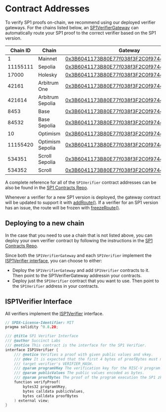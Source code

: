 # Contract Addresses

To verify SP1 proofs on-chain, we recommend using our deployed verifier gateways. For the chains listed below, an [SP1VerifierGateway](https://github.com/succinctlabs/sp1-contracts/blob/main/contracts/src/ISP1VerifierGateway.sol) can automatically route your SP1 proof to the correct verifier based on the SP1 version.

| Chain ID | Chain            | Gateway                                                                                                                                 |
| -------- | ---------------- | --------------------------------------------------------------------------------------------------------------------------------------- |
| 1        | Mainnet          | [0x3B6041173B80E77f038f3F2C0f9744f04837185e](https://etherscan.io/address/0x3B6041173B80E77f038f3F2C0f9744f04837185e)                   |
| 11155111 | Sepolia          | [0x3B6041173B80E77f038f3F2C0f9744f04837185e](https://sepolia.etherscan.io/address/0x3B6041173B80E77f038f3F2C0f9744f04837185e)           |
| 17000    | Holesky          | [0x3B6041173B80E77f038f3F2C0f9744f04837185e](https://holesky.etherscan.io/address/0x3B6041173B80E77f038f3F2C0f9744f04837185e)           |
| 42161    | Arbitrum One     | [0x3B6041173B80E77f038f3F2C0f9744f04837185e](https://arbiscan.io/address/0x3B6041173B80E77f038f3F2C0f9744f04837185e)                    |
| 421614   | Arbitrum Sepolia | [0x3B6041173B80E77f038f3F2C0f9744f04837185e](https://sepolia.arbiscan.io/address/0x3B6041173B80E77f038f3F2C0f9744f04837185e)            |
| 8453     | Base             | [0x3B6041173B80E77f038f3F2C0f9744f04837185e](https://basescan.org/address/0x3B6041173B80E77f038f3F2C0f9744f04837185e)                   |
| 84532    | Base Sepolia     | [0x3B6041173B80E77f038f3F2C0f9744f04837185e](https://sepolia.basescan.org/address/0x3B6041173B80E77f038f3F2C0f9744f04837185e)           |
| 10       | Optimism         | [0x3B6041173B80E77f038f3F2C0f9744f04837185e](https://optimistic.etherscan.io/address/0x3b6041173b80e77f038f3f2c0f9744f04837185e)        |
| 11155420 | Optimism Sepolia | [0x3B6041173B80E77f038f3F2C0f9744f04837185e](hhttps://sepolia-optimism.etherscan.io/address/0x3B6041173B80E77f038f3F2C0f9744f04837185e) |
| 534351   | Scroll Sepolia   | [0x3B6041173B80E77f038f3F2C0f9744f04837185e](https://sepolia.scrollscan.com/address/0x3B6041173B80E77f038f3F2C0f9744f04837185e)         |
| 534352   | Scroll           | [0x3B6041173B80E77f038f3F2C0f9744f04837185e](https://scrollscan.com/address/0x3B6041173B80E77f038f3F2C0f9744f04837185e)                 |

A complete reference for all of the `SP1Verifier` contract addresses can be also be found in the [SP1 Contracts Repo](https://github.com/succinctlabs/sp1-contracts/blob/main/contracts/deployments).

Whenever a verifier for a new SP1 version is deployed, the gateway contract will be updated to
support it with
[addRoute()](https://github.com/succinctlabs/sp1-contracts/blob/main/contracts/src/ISP1VerifierGateway.sol#L65).
If a verifier for an SP1 version has an issue, the route will be frozen with
[freezeRoute()](https://github.com/succinctlabs/sp1-contracts/blob/main/contracts/src/ISP1VerifierGateway.sol#L71).

## Deploying to a new chain

In the case that you need to use a chain that is not listed above, you can deploy your own
verifier contract by following the instructions in the
[SP1 Contracts Repo](https://github.com/succinctlabs/sp1-contracts/blob/main/README.md#deployments).

Since both the `SP1VerifierGateway` and each `SP1Verifier` implement the [ISP1Verifier
interface](./contract-usage.md#isp1verifier-interface), you can choose to either:

* Deploy the `SP1VerifierGateway` and add `SP1Verifier` contracts to it. Then point to the
  SP1VerifierGateway addressin your contracts.
* Deploy just the `SP1Verifier` contract that you want to use. Then point to the `SP1Verifier`
  address in
  your contracts.

## ISP1Verifier Interface

All verifiers implement the [ISP1Verifier](https://github.com/succinctlabs/sp1-contracts/blob/main/contracts/src/ISP1Verifier.sol) interface.

```c++
// SPDX-License-Identifier: MIT
pragma solidity ^0.8.20;

/// @title SP1 Verifier Interface
/// @author Succinct Labs
/// @notice This contract is the interface for the SP1 Verifier.
interface ISP1Verifier {
    /// @notice Verifies a proof with given public values and vkey.
    /// @dev It is expected that the first 4 bytes of proofBytes must match the first 4 bytes of
    /// target verifier's VERIFIER_HASH.
    /// @param programVKey The verification key for the RISC-V program.
    /// @param publicValues The public values encoded as bytes.
    /// @param proofBytes The proof of the program execution the SP1 zkVM encoded as bytes.
    function verifyProof(
        bytes32 programVKey,
        bytes calldata publicValues,
        bytes calldata proofBytes
    ) external view;
}
```
